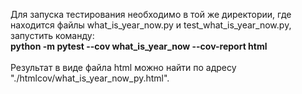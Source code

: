 Для запуска тестирования необходимо в той же директории, где находится файлы what_is_year_now.py и test_what_is_year_now.py, запустить команду: <br> 
**python -m pytest --cov what_is_year_now --cov-report html** <br>
<br>
Результат в виде файла html можно найти по адресу "./htmlcov/what_is_year_now_py.html".
